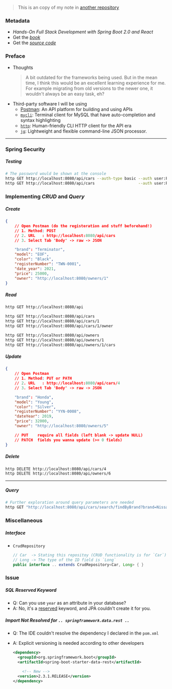 
> This is an copy of my note in [another repository](https://github.com/codingEzio/metarepo_blog/blob/master/043%20-%20%E9%98%85%E4%B9%A6%E7%AC%94%E8%AE%B0%20%E5%85%A8%E6%A0%88SpringBoot%20with%20React.md)

### Metadata

- *Hands-On Full Stack Development with Spring Boot 2.0 and React*
- Get the [*book*](https://www.amazon.com/Hands-Stack-Development-Spring-React-ebook/dp/B07DT9DTS1)
- Get the [*source code*](https://github.com/PacktPublishing/Hands-On-Full-Stack-Development-with-Spring-Boot-2.0-and-React)

### Preface

- Thoughts
    > A bit outdated for the frameworks being used. But in the mean time, I think this would be an excellent learning experience for me. For example migrating from old versions to the newer one, it wouldn't always be an easy task, eh?
- Third-party software I will be using
  - [Postman](https://www.postman.com/downloads/): An API platform for building and using APIs
  - [`mycli`](https://github.com/dbcli/mycli): Terminal client for MySQL that have auto-completion and syntax highlighting
  - [`http`](https://github.com/httpie/httpie): Human-friendly CLI HTTP client for the API era
  - [`jq`](https://github.com/stedolan/jq): Lightweight and flexible command-line JSON processor.

-----

### Spring Security

##### Testing

```bash
# The password would be shown at the console
http GET http://localhost:8080/api/cars --auth-type basic --auth user:PASSWORD
http GET http://localhost:8080/api/cars                   --auth user:PASSWORD
```

### Implementing *CRUD* and *Query*

##### *C*reate

```json
{
    // Open Postman (do the registeration and stuff beforehand!)
    // 1. Method: POST
    // 2. URL   : http://localhost:8080/api/cars
    // 3. Select Tab 'Body' -> raw -> JSON

    "brand": "Terminator",
    "model": "EOF",
    "color": "Black",
    "registerNumber": "TWN-0001",
    "date_year": 2021,
    "price": 25000,
    "owner": "http://localhost:8080/owners/1"
}
```

##### *R*ead

```bash
http GET http://localhost:8080/api

http GET http://localhost:8080/api/cars
http GET http://localhost:8080/api/cars/1
http GET http://localhost:8080/api/cars/1/owner

http GET http://localhost:8080/api/owners
http GET http://localhost:8080/api/owners/1
http GET http://localhost:8080/api/owners/1/cars
```

##### *U*pdate

```json
{
    // Open Postman
    // 1. Method: PUT or PATH
    // 2. URL   : http://localhost:8080/api/cars/4
    // 3. Select Tab 'Body' -> raw -> JSON

    "brand": "Honda",
    "model": "Young",
    "color": "Silver",
    "registerNumber": "YYN-0008",
    "dateYear": 2019,
    "price": 32000,
    "owner": "http://localhost:8080/owners/5"

    // PUT    require all fields (left blank -> update NULL)
    // PATCH  fields you wanna update (>= 0 fields)
}
```

##### *D*elete

```bash
http DELETE http://localhost:8080/api/cars/4
http DELETE http://localhost:8080/api/owners/6
```

-----

##### *Q*uery

```bash
# Further exploration around query parameters are needed
http GET "http://localhost:8080/api/cars/search/findByBrand?brand=Nissan" | jq "._embedded .cars"
```

### Miscellaneous

##### Interface

- `CrudRepository`

    ```java
    // Car  -> Stating this repositoy (CRUD functionality is for `Car`)
    // Long -> The type of the ID field is `Long`
    public interface .. extends CrudRepository<Car, Long> { }
    ```

### Issue

##### SQL Reserved Keyword

- Q: Can you use `year` as an attribute in your database?
- A: No, it's a [reserved](https://docs.microsoft.com/en-us/sql/t-sql/language-elements/reserved-keywords-transact-sql?view=sql-server-ver16) keyword, and JPA couldn't create it for you.

##### Import Not Resolved for `.. springframework.data.rest ..`

- Q: The IDE couldn't resolve the dependency I declared in the `pom.xml`
- A: Explicit versioning is needed according to other developers

    ```xml
    <dependency>
      <groupId>org.springframework.boot</groupId>
      <artifactId>spring-boot-starter-data-rest</artifactId>

        <!-- New -->  
      <version>2.3.1.RELEASE</version>
  </dependency>
    ```
